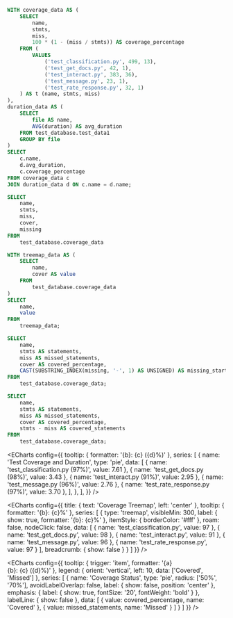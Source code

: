 ```sql table4
WITH coverage_data AS (
    SELECT 
        name, 
        stmts, 
        miss,
        100 * (1 - (miss / stmts)) AS coverage_percentage
    FROM (
        VALUES
            ('test_classification.py', 499, 13),
            ('test_get_docs.py', 42, 1),
            ('test_interact.py', 383, 36),
            ('test_message.py', 23, 1),
            ('test_rate_response.py', 32, 1)
    ) AS t (name, stmts, miss)
),
duration_data AS (
    SELECT 
        file AS name, 
        AVG(duration) AS avg_duration
    FROM test_database.test_data1
    GROUP BY file
)
SELECT 
    c.name, 
    d.avg_duration, 
    c.coverage_percentage
FROM coverage_data c
JOIN duration_data d ON c.name = d.name;
```

```sql table5
SELECT 
    name,
    stmts,
    miss,
    cover,
    missing
FROM 
    test_database.coverage_data
```

```sql table6
WITH treemap_data AS (
    SELECT 
        name,
        cover AS value
    FROM 
        test_database.coverage_data
)
SELECT 
    name,
    value
FROM 
    treemap_data;
```

```sql table7
SELECT 
    name,
    stmts AS statements,
    miss AS missed_statements,
    cover AS covered_percentage,
    CAST(SUBSTRING_INDEX(missing, '-', 1) AS UNSIGNED) AS missing_start_line
FROM 
    test_database.coverage_data;
```

```sql table7
SELECT 
    name,
    stmts AS statements,
    miss AS missed_statements,
    cover AS covered_percentage,
    stmts - miss AS covered_statements
FROM 
    test_database.coverage_data;
```

<ECharts config={{
    tooltip: {
        formatter: '{b}: {c} ({d}%)'
    },
    series: [
        {
            name: 'Test Coverage and Duration',
            type: 'pie',
            data: [
                { name: 'test_classification.py (97%)', value: 7.61 },
                { name: 'test_get_docs.py (98%)', value: 3.43 },
                { name: 'test_interact.py (91%)', value: 2.95 },
                { name: 'test_message.py (96%)', value: 2.76 },
                { name: 'test_rate_response.py (97%)', value: 3.70 },
            ],
        },
    ],
}} />

<ECharts
    config={{
        title: {
            text: 'Coverage Treemap',
            left: 'center'
        },
        tooltip: {
            formatter: '{b}: {c}%'
        },
        series: [
            {
                type: 'treemap',
                visibleMin: 300,
                label: {
                    show: true,
                    formatter: '{b}: {c}%'
                },
                itemStyle: {
                    borderColor: '#fff'
                },
                roam: false,
                nodeClick: false,
                data: [
                    { name: 'test_classification.py', value: 97 },
                    { name: 'test_get_docs.py', value: 98 },
                    { name: 'test_interact.py', value: 91 },
                    { name: 'test_message.py', value: 96 },
                    { name: 'test_rate_response.py', value: 97 }
                ],
                breadcrumb: {
                    show: false
                }
            }
        ]
    }}
/>


<ECharts
    config={{
        tooltip: {
            trigger: 'item',
            formatter: '{a} <br/>{b}: {c} ({d}%)'
        },
        legend: {
            orient: 'vertical',
            left: 10,
            data: ['Covered', 'Missed']
        },
        series: [
            {
                name: 'Coverage Status',
                type: 'pie',
                radius: ['50%', '70%'],
                avoidLabelOverlap: false,
                label: {
                    show: false,
                    position: 'center'
                },
                emphasis: {
                    label: {
                        show: true,
                        fontSize: '20',
                        fontWeight: 'bold'
                    }
                },
                labelLine: {
                    show: false
                },
                data: [
                    { value: covered_percentage, name: 'Covered' },
                    { value: missed_statements, name: 'Missed' }
                ]
            }
        ]
    }}
/>
